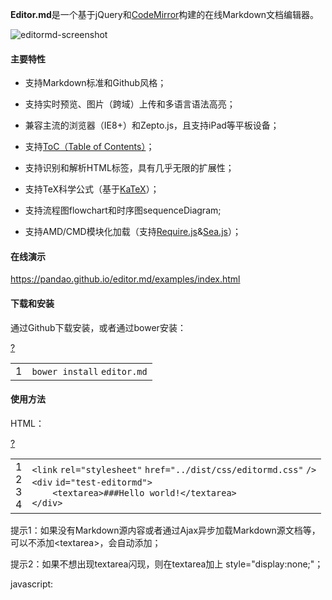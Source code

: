 <div>
<p>
	<strong>Editor.md</strong>是一个基于jQuery和<a target="_blank" href="http://www.oschina.net/p/codemirror">CodeMirror</a>构建的在线Markdown文档编辑器。
</p>
<p>
	<img src="http://static.oschina.net/uploads/img/201502/10093913_Ze1K.jpg" alt="editormd-screenshot" title="editormd-screenshot" data-bd-imgshare-binded="1"> 
</p>
<h4>
	主要特性<br>
</h4>
<ul>
	<li>
		<p>
			支持Markdown标准和Github风格；
		</p>
	</li>
	<li>
		<p>
			支持实时预览、图片（跨域）上传和多语言语法高亮；
		</p>
	</li>
	<li>
		<p>
			兼容主流的浏览器（IE8+）和Zepto.js，且支持iPad等平板设备；
		</p>
	</li>
	<li>
		<p>
			支持<a href="https://pandao.github.io/editor.md/examples/toc.html">ToC（Table of Contents）</a>；
		</p>
	</li>
	<li>
		<p>
			支持识别和解析HTML标签，具有几乎无限的扩展性；
		</p>
	</li>
	<li>
		<p>
			支持TeX科学公式（基于<a href="https://pandao.github.io/editor.md/examples/katex.html">KaTeX</a>）；
		</p>
	</li>
	<li>
		<p>
			支持流程图flowchart和时序图sequenceDiagram;
		</p>
	</li>
	<li>
		<p>
			支持AMD/CMD模块化加载（支持<a href="https://pandao.github.io/editor.md/examples/use-requirejs.html">Require.js</a>&amp;<a href="https://pandao.github.io/editor.md/examples/use-seajs.html">Sea.js</a>）；
		</p>
	</li>
</ul>
<h4>
	在线演示
</h4>
<p>
	<a href="https://pandao.github.io/editor.md/examples/index.html">https://pandao.github.io/editor.md/examples/index.html</a> 
</p>
<h4>
	下载和安装
</h4>
<p>
	通过Github下载安装，或者通过bower安装：
</p>
<div><div id="highlighter_850377" class="syntaxhighlighter  shell"><div class="toolbar"><span><a href="#" class="toolbar_item command_help help">?</a></span></div><table border="0" cellpadding="0" cellspacing="0"><tbody><tr><td class="gutter"><div class="line number1 index0 alt2">1</div></td><td class="code"><div class="container"><div class="line number1 index0 alt2"><code class="shell plain">bower&nbsp;</code><code class="shell functions">install</code>&nbsp;<code class="shell plain">editor.md</code></div></div></td></tr></tbody></table></div></div>
<h4>
	使用方法
</h4>
<p>
	HTML：
</p>
<div><div id="highlighter_429073" class="syntaxhighlighter  html"><div class="toolbar"><span><a href="#" class="toolbar_item command_help help">?</a></span></div><table border="0" cellpadding="0" cellspacing="0"><tbody><tr><td class="gutter"><div class="line number1 index0 alt2">1</div><div class="line number2 index1 alt1">2</div><div class="line number3 index2 alt2">3</div><div class="line number4 index3 alt1">4</div></td><td class="code"><div class="container"><div class="line number1 index0 alt2"><code class="html plain">&lt;</code><code class="html keyword">link</code>&nbsp;<code class="html color1">rel</code><code class="html plain">=</code><code class="html string">"stylesheet"</code>&nbsp;<code class="html color1">href</code><code class="html plain">=</code><code class="html string">"../dist/css/editormd.css"</code>&nbsp;<code class="html plain">/&gt;</code></div><div class="line number2 index1 alt1"><code class="html plain">&lt;</code><code class="html keyword">div</code>&nbsp;<code class="html color1">id</code><code class="html plain">=</code><code class="html string">"test-editormd"</code><code class="html plain">&gt;</code></div><div class="line number3 index2 alt2"><code class="html spaces">&nbsp;&nbsp;&nbsp;&nbsp;</code><code class="html plain">&lt;</code><code class="html keyword">textarea</code><code class="html plain">&gt;###Hello&nbsp;world!&lt;/</code><code class="html keyword">textarea</code><code class="html plain">&gt;</code></div><div class="line number4 index3 alt1"><code class="html plain">&lt;/</code><code class="html keyword">div</code><code class="html plain">&gt;</code></div></div></td></tr></tbody></table></div></div>
<p>
	提示1：如果没有Markdown源内容或者通过Ajax异步加载Markdown源文档等，可以不添加&lt;textarea&gt;，会自动添加；
</p>
<p>
	提示2：如果不想出现textarea闪现，则在textarea加上 style="display:none;"；
</p>
<p>
	javascript:
</p>
		</div>
